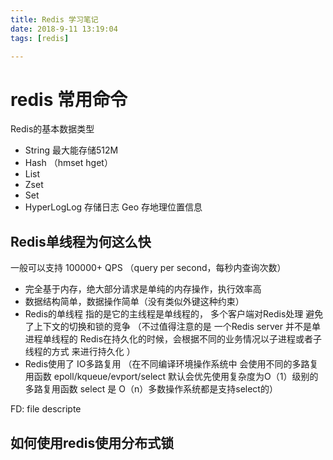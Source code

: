 ```yaml
---
title: Redis 学习笔记
date: 2018-9-11 13:19:04
tags: [redis]

---
```

# redis 常用命令

Redis的基本数据类型
- String 最大能存储512M
- Hash  （hmset  hget）
- List
- Zset
- Set
- HyperLogLog 存储日志  Geo 存地理位置信息



## Redis单线程为何这么快
一般可以支持 100000+ QPS （query per second，每秒内查询次数）
- 完全基于内存，绝大部分请求是单纯的内存操作，执行效率高
- 数据结构简单，数据操作简单（没有类似外键这种约束）
- Redis的单线程 指的是它的主线程是单线程的， 多个客户端对Redis处理 避免了上下文的切换和锁的竞争
  （不过值得注意的是 一个Redis server 并不是单进程单线程的 Redis在持久化的时候，会根据不同的业务情况以子进程或者子线程的方式 来进行持久化 ）
- Redis使用了 IO多路复用 （在不同编译环境操作系统中 会使用不同的多路复用函数 epoll/kqueue/evport/select  默认会优先使用复杂度为O（1）级别的多路复用函数  select 是 O（n）多数操作系统都是支持select的）

FD: file descripte


## 如何使用redis使用分布式锁

